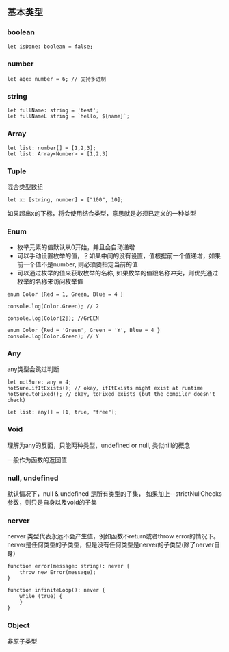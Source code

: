 ## 基本类型

### boolean

```
let isDone: boolean = false;
```

### number

```
let age: number = 6; // 支持多进制
```

### string

```
let fullName: string = 'test';
let fullNameL string = `hello, ${name}`;
```

### Array

```
let list: number[] = [1,2,3];
let list: Array<Number> = [1,2,3]
```

### Tuple

混合类型数组

```
let x: [string, number] = ["100", 10];
```

如果超出x的下标，将会使用结合类型，意思就是必须已定义的一种类型

### Enum 

- 枚举元素的值默认从0开始，并且会自动递增
- 可以手动设置枚举的值，？如果中间的没有设置，值根据前一个值递增，如果前一个值不是number, 则必须要指定当前的值
- 可以通过枚举的值来获取枚举的名称, 如果枚举的值跟名称冲突，则优先通过枚举的名称来访问枚举值

```
enum Color {Red = 1, Green, Blue = 4 }

console.log(Color.Green); // 2

console.log(Color[2]); //GrEEN

enum Color {Red = 'Green', Green = 'Y', Blue = 4 }
console.log(Color.Green); // Y

```

### Any

any类型会跳过判断

```
let notSure: any = 4;
notSure.ifItExists(); // okay, ifItExists might exist at runtime
notSure.toFixed(); // okay, toFixed exists (but the compiler doesn't check)

let list: any[] = [1, true, "free"];
```

### Void

理解为any的反面，只能两种类型，undefined or null, 类似nill的概念

一般作为函数的返回值

### null, undefined

默认情况下，null & undefined 是所有类型的子集，
如果加上--strictNullChecks参数，则只是自身以及void的子集

### nerver

nerver 类型代表永远不会产生值，例如函数不return或者throw error的情况下。
nerver是任何类型的子类型，但是没有任何类型是nerver的子类型(除了nerver自身)

```
function error(message: string): never {
    throw new Error(message);
}

function infiniteLoop(): never {
    while (true) {
    }
}
```

### Object

非原子类型


